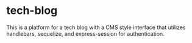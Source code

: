 # tech-blog
This is a platform for a tech blog with a CMS style interface that utilizes handlebars, sequelize, and express-session for authentication.
